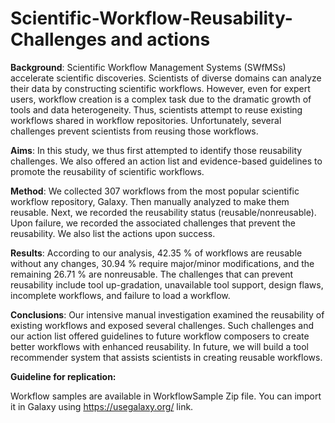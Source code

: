 # Scientific-Workflow-Reusability-Challenges and actions
**Background**: Scientific Workflow Management Systems (SWfMSs) accelerate scientific discoveries. Scientists of diverse domains can analyze their data by constructing scientific workflows. However, even for expert users, workflow creation is a complex task due to the dramatic growth of tools and data heterogeneity. Thus, scientists attempt to reuse existing workflows shared in workflow repositories. Unfortunately, several challenges prevent scientists from reusing those workflows.

**Aims**: In this study, we thus first attempted to identify those reusability challenges. We also offered an action list and evidence-based guidelines to promote the reusability of scientific workflows.

**Method**: We collected 307 workflows from the most popular scientific workflow repository, Galaxy. Then manually analyzed to make them reusable. Next, we recorded the reusability status (reusable/nonreusable). Upon failure, we recorded the associated challenges that prevent the reusability. We also list the actions upon success.

**Results**: According to our analysis, 42.35 \% of workflows are reusable without any changes, 30.94 \% require major/minor modifications, and the remaining 26.71 \% are nonreusable. The challenges that can prevent reusability include tool up-gradation, unavailable tool support, design flaws, incomplete workflows, and failure to load a workflow.

**Conclusions**: Our intensive manual investigation examined the reusability of existing workflows and exposed several challenges. Such challenges and our action list offered guidelines to future workflow composers to create better workflows with enhanced reusability. In future, we will build a tool recommender system that assists scientists in creating reusable workflows.

**Guideline for replication:**

Workflow samples are available in WorkflowSample Zip file. You can import it in Galaxy using https://usegalaxy.org/ link.


